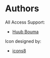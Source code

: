 # Authors
All Access Support:
* [Huub Bouma](https://github.com/huubbouma)

Icon designed by:
* [icons8](https://icons8.com)
